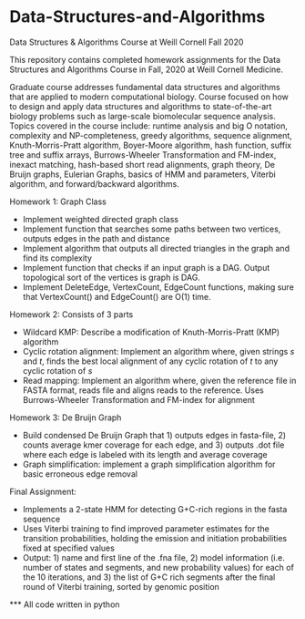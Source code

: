 # Data-Structures-and-Algorithms
Data Structures &amp; Algorithms Course at Weill Cornell Fall 2020

This repository contains completed homework assignments for the Data Structures and Algorithms Course in Fall, 2020 at Weill Cornell Medicine. 

Graduate course addresses fundamental data structures and algorithms that are applied to modern computational biology. Course focused on how to design and apply data structures and algorithms to state-of-the-art biology problems such as large-scale biomolecular sequence analysis. Topics covered in the course include: runtime analysis and big O notation, complexity and NP-completeness, greedy algorithms, sequence alignment, Knuth-Morris-Pratt algorithm, Boyer-Moore algorithm, hash function, suffix tree and suffix arrays, Burrows-Wheeler Transformation and FM-index, inexact matching, hash-based short read alignments, graph theory, De Bruijn graphs, Eulerian Graphs, basics of HMM and parameters, Viterbi algorithm, and forward/backward algorithms. 

Homework 1: Graph Class
* Implement weighted directed graph class 
* Implement function that searches some paths between two vertices, outputs edges in the path and distance 
* Implement algorithm that outputs all directed triangles in the graph and find its complexity
* Implement function that checks if an input graph is a DAG. Output topological sort of the vertices is graph is DAG. 
* Implement DeleteEdge, VertexCount, EdgeCount functions, making sure that VertexCount() and EdgeCount() are O(1) time. 

Homework 2: Consists of 3 parts
* Wildcard KMP: Describe a modification of Knuth-Morris-Pratt (KMP) algorithm
* Cyclic rotation alignment: Implement an algorithm where, given strings *s* and *t*, finds the best local alignment of any cyclic rotation of *t* to any cyclic rotation of *s*
* Read mapping: Implement an algorithm where, given the reference file in FASTA format, reads file and aligns reads to the reference. Uses Burrows-Wheeler Transformation and FM-index for alignment 

Homework 3: De Bruijn Graph
* Build condensed De Bruijn Graph that 1) outputs edges in fasta-file, 2) counts average kmer coverage for each edge, and 3) outputs .dot file where each edge is labeled with its length and average coverage 
* Graph simplification: implement a graph simplification algorithm for basic erroneous edge removal 

Final Assignment: 
* Implements a 2-state HMM for detecting G+C-rich regions in the fasta sequence
* Uses Viterbi training to find improved parameter estimates for the transition probabilities, holding the emission and initiation probabilities fixed at specified values
* Output: 1) name and first line of the .fna file, 2) model information (i.e. number of states and segments, and new probability values) for each of the 10 iterations, and 3) the list of G+C rich segments after the final round of Viterbi training, sorted by genomic position 
    
*** All code written in python
